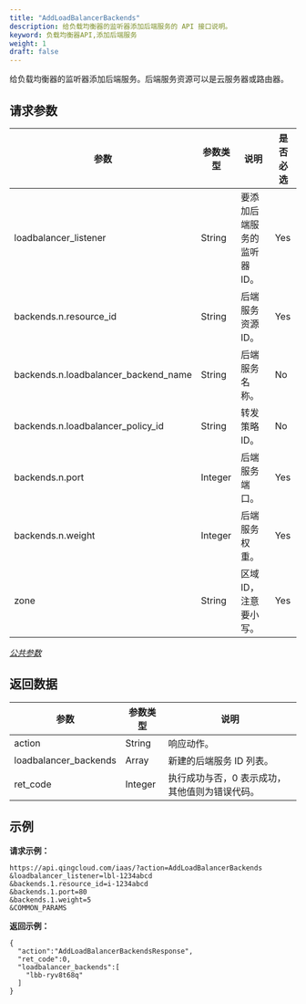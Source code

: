 ```yaml
---
title: "AddLoadBalancerBackends"
description: 给负载均衡器的监听器添加后端服务的 API 接口说明。
keyword: 负载均衡器API,添加后端服务
weight: 1
draft: false
---
```


给负载均衡器的监听器添加后端服务。后端服务资源可以是云服务器或路由器。

## 请求参数

| 参数 | 参数类型 | 说明 | 是否必选 |
| --- | --- | --- | --- |
| loadbalancer_listener | String | 要添加后端服务的监听器 ID。 | Yes |
| backends.n.resource_id | String | 后端服务资源 ID。 | Yes |
| backends.n.loadbalancer_backend_name | String | 后端服务名称。 | No |
| backends.n.loadbalancer_policy_id | String | 转发策略 ID。 | No |
| backends.n.port | Integer | 后端服务端口。 | Yes |
| backends.n.weight | Integer | 后端服务权重。 | Yes |
| zone | String | 区域 ID，注意要小写。 | Yes |

[_公共参数_](../../gei_api/parameters/)

## 返回数据

| 参数 | 参数类型 | 说明 |
| --- | --- | --- |
| action | String | 响应动作。 |
| loadbalancer_backends | Array | 新建的后端服务 ID 列表。 |
| ret_code | Integer | 执行成功与否，0 表示成功，其他值则为错误代码。 |

## 示例

**请求示例：**

```
https://api.qingcloud.com/iaas/?action=AddLoadBalancerBackends
&loadbalancer_listener=lbl-1234abcd
&backends.1.resource_id=i-1234abcd
&backends.1.port=80
&backends.1.weight=5
&COMMON_PARAMS
```

**返回示例：**

```
{
  "action":"AddLoadBalancerBackendsResponse",
  "ret_code":0,
  "loadbalancer_backends":[
    "lbb-ryv8t68q"
  ]
}
```

